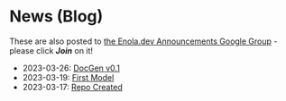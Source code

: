 <!--
    SPDX-License-Identifier: Apache-2.0

    Copyright 2023 The Enola <https://enola.dev> Authors

    Licensed under the Apache License, Version 2.0 (the "License");
    you may not use this file except in compliance with the License.
    You may obtain a copy of the License at

        https://www.apache.org/licenses/LICENSE-2.0

    Unless required by applicable law or agreed to in writing, software
    distributed under the License is distributed on an "AS IS" BASIS,
    WITHOUT WARRANTIES OR CONDITIONS OF ANY KIND, either express or implied.
    See the License for the specific language governing permissions and
    limitations under the License.
-->

# News (Blog)

These are also posted to [the Enola.dev Announcements Google Group](https://groups.google.com/g/enoladev-announcements) - please click **_Join_** on it!

* 2023-03-26: [DocGen v0.1](posts/docgen1.md)
* 2023-03-19: [First Model](posts/model1.md)
* 2023-03-17: [Repo Created](posts/git-repo-created.md)
